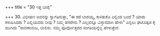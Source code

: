 +++
title = "30 ಇತ್ತ ಬಾರೈ"

+++
30. ವಿಭೀಷಣ ಅವನನ್ನು ಸ್ವಾಗತಿಸುತ್ತಾ, "ಈ ಕಡೆ ಬಾರಯ್ಯ, ಕುಳಿತುಕೊ ಎಲ್ಲಿಂದ ಬಂದೆ ? ಯಾರು ಕಳುಹಿಸಿದರು ? ಎಲ್ಲಿಯವರು ನೀವು ? ನಿಮ್ಮ ಹೆಸರೇನು ? ಎಲ್ಲವನ್ನೂ ವಿಸ್ತಾರವಾಗಿ ಹೇಳು" ಎನ್ನಲು ಘಟೊತ್ಕಚ ಕೈ ಮುಗಿದು "ರಾವಣಾನುಜ, ಲಾಲಿಸು. ನಮ್ಮ ಪೂರ್ವೋತ್ತರದ ಸಂಗತಿಯನ್ನೆಲ್ಲ ಹೇಳುತ್ತೇನೆ.